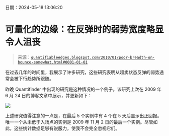 <!--yml

分类：未分类

-->

日期：2024-05-18 13:06:20

# 可量化的边缘：在反弹时的弱势宽度略显令人沮丧

> 来源：[`quantifiableedges.blogspot.com/2010/01/poor-breadth-on-bounce-somewhat.html#0001-01-01`](http://quantifiableedges.blogspot.com/2010/01/poor-breadth-on-bounce-somewhat.html#0001-01-01)

在过去几年的时间里，我展示了许多研究，这些研究表明从超卖状态反弹的弱势通常会被下行趋势所跟随。

昨晚 Quantifinder 中出现的研究是这种情况的一个例子。该研究上次在 2009 年 6 月 24 日的博客文章中展示，并更新如下：

![](https://blogger.googleusercontent.com/img/b/R29vZ2xl/AVvXsEh5lPJn52X2RyA5iwlpo3T_BpdCaorATMRQuh6HQKumm0_1x35GdiyWd7MgbxPxY3L8XcxgygHvzaGha0zTFXZ5HtIv20G2L5F8yQHus5Es0PEYBd_2y-nZjnbnrQQ6TfQFIzXtSlxHu5yi/s1600-h/2010-1-26.png)

上述研究值得注意的一点是，在最后 5 个实例中有 4 个在 5 天后显示出正回报。唯一一个从未低于入场点的实例是 2009 年 11 月 2 日的最后一个实例。尽管如此，这些统计数据足够有说服力，使我不会完全忽视它们。
